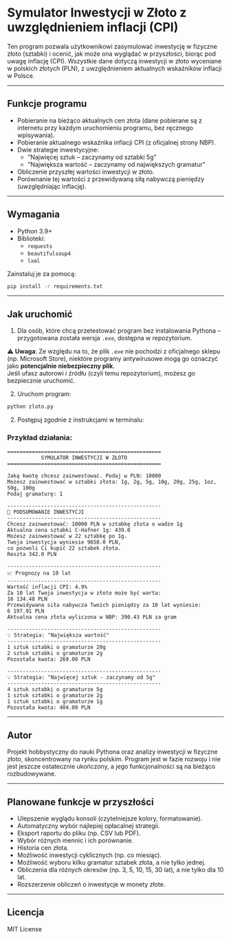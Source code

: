 # Symulator Inwestycji w Złoto z uwzględnieniem inflacji (CPI)

Ten program pozwala użytkownikowi zasymulować inwestycję w fizyczne złoto (sztabki) i ocenić, jak może ona wyglądać w przyszłości, biorąc pod uwagę inflację (CPI). Wszystkie dane dotyczą inwestycji w złoto wyceniane w polskich złotych (PLN), z uwzględnieniem aktualnych wskaźników inflacji w Polsce.

---

## Funkcje programu

- Pobieranie na bieżąco aktualnych cen złota (dane pobierane są z internetu przy każdym uruchomieniu programu, bez ręcznego wpisywania).
- Pobieranie aktualnego wskaźnika inflacji CPI (z oficjalnej strony NBP).
- Dwie strategie inwestycyjne:
  - "Najwięcej sztuk – zaczynamy od sztabki 5g"
  - "Największa wartość – zaczynamy od największych gramatur"
- Obliczenie przyszłej wartości inwestycji w złoto.
- Porównanie tej wartości z przewidywaną siłą nabywczą pieniędzy (uwzględniając inflację).

---

## Wymagania

- Python 3.9+
- Biblioteki:
  - `requests`
  - `beautifulsoup4`
  - `lxml`

Zainstaluj je za pomocą:
```bash
pip install -r requirements.txt
```

---

## Jak uruchomić

1. Dla osób, które chcą przetestować program bez instalowania Pythona – przygotowana została wersja `.exe`, dostępna w repozytorium.

⚠️ **Uwaga**: Ze względu na to, że plik `.exe` nie pochodzi z oficjalnego sklepu (np. Microsoft Store), niektóre programy antywirusowe mogą go oznaczyć jako **potencjalnie niebezpieczny plik**.  
Jeśli ufasz autorowi i źródłu (czyli temu repozytorium), możesz go bezpiecznie uruchomić.

2. Uruchom program:
```bash
python zloto.py
```

2. Postępuj zgodnie z instrukcjami w terminalu:

### Przykład działania:

```
==================================================
           SYMULATOR INWESTYCJI W ZŁOTO
==================================================

Jaką kwotę chcesz zainwestować. Podaj w PLN: 10000
Możesz zainwestować w sztabki złota: 1g, 2g, 5g, 10g, 20g, 25g, 1oz, 50g, 100g
Podaj gramaturę: 1

--------------------------------------------------
🔎 PODSUMOWANIE INWESTYCJI
--------------------------------------------------
Chcesz zainwestować: 10000 PLN w sztabkę złota o wadze 1g
Aktualna cena sztabki C-Hafner 1g: 439.0
Możesz zainwestować w 22 sztabkę po 1g.
Twoja inwestycja wyniesie 9658.0 PLN,
co pozwoli Ci kupić 22 sztabek złota.
Reszta 342.0 PLN

--------------------------------------------------
📈 Prognozy na 10 lat
--------------------------------------------------
Wartość inflacji CPI: 4.9%
Za 10 lat Twoja inwestycja w złoto może być warta:
16 134.48 PLN
Przewidywana siła nabywcza Twoich pieniędzy za 10 lat wyniesie:
6 197.91 PLN
Aktualna cena złota wyliczona w NBP: 390.43 PLN za gram

--------------------------------------------------
💡 Strategia: "Największa wartość"
--------------------------------------------------
1 sztuk sztabki o gramaturze 20g
2 sztuk sztabki o gramaturze 2g
Pozostała kwota: 269.00 PLN

--------------------------------------------------
💡 Strategia: "Najwięcej sztuk - zaczynamy od 5g"
--------------------------------------------------
4 sztuk sztabki o gramaturze 5g
1 sztuk sztabki o gramaturze 2g
1 sztuk sztabki o gramaturze 1g
Pozostała kwota: 404.00 PLN
```

---

## Autor
Projekt hobbystyczny do nauki Pythona oraz analizy inwestycji w fizyczne złoto, skoncentrowany na rynku polskim. Program jest w fazie rozwoju i nie jest jeszcze ostatecznie ukończony, a jego funkcjonalności są na bieżąco rozbudowywane.

---

## Planowane funkcje w przyszłości

- Ulepszenie wyglądu konsoli (czytelniejsze kolory, formatowanie).
- Automatyczny wybór najlepiej opłacalnej strategii.
- Eksport raportu do pliku (np. CSV lub PDF).
- Wybór różnych mennic i ich porównanie.
- Historia cen złota.
- Możliwość inwestycji cyklicznych (np. co miesiąc).
- Możliwość wyboru kilku gramatur sztabek złota, a nie tylko jednej.
- Obliczenia dla różnych okresów (np. 3, 5, 10, 15, 30 lat), a nie tylko dla 10 lat.
- Rozszerzenie obliczeń o inwestycje w monety złote.

---

## Licencja
MIT License

